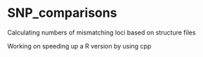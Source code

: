 # SNP_comparisons
Calculating numbers of mismatching loci based on structure files


Working on speeding up a R version by using cpp
